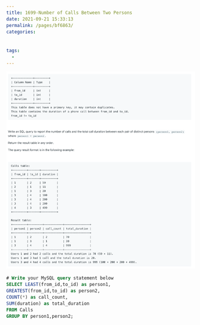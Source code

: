 ```yaml
---
title: 1699-Number of Calls Between Two Persons
date: 2021-09-21 15:33:13
permalink: /pages/bf6863/
categories:
  

tags:
  - 
---
```

![](https://raw.githubusercontent.com/emmableu/image/master/1699-0.png)

```sql
# Write your MySQL query statement below
SELECT LEAST(from_id,to_id) as person1,
GREATEST(from_id,to_id) as person2,
COUNT(*) as call_count,
SUM(duration) as total_duration
FROM Calls
GROUP BY person1,person2;
```
